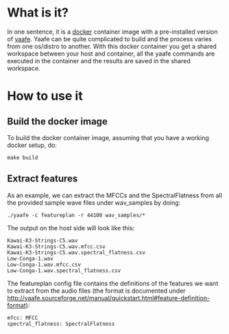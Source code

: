 # What is it?

In one sentence, it is a [docker](https://www.docker.com/) container image with a pre-installed version of [yaafe](http://yaafe.sourceforge.net/index.html).
Yaafe can be quite complicated to build and the process varies from one os/distro to another. With this docker 
container you get a shared workspace between your host and container, all the yaafe commands are executed in the container
and the results are saved in the shared workspace. 

# How to use it

## Build the docker image

To build the docker container image, assuming that you have a working docker setup, do:

```
make build
```

## Extract features

As an example, we can extract the MFCCs and the SpectralFlatness from all the provided sample wave files under 
wav_samples by doing:

```
./yaafe -c featureplan -r 44100 wav_samples/*
```

The output on the host side will look like this:

```
Kawai-K3-Strings-C5.wav
Kawai-K3-Strings-C5.wav.mfcc.csv
Kawai-K3-Strings-C5.wav.spectral_flatness.csv
Low-Conga-1.wav
Low-Conga-1.wav.mfcc.csv
Low-Conga-1.wav.spectral_flatness.csv
```

The featureplan config file contains the definitions of the features we want to extract from the audio files 
(the format is documented under http://yaafe.sourceforge.net/manual/quickstart.html#feature-definition-format):

```
mfcc: MFCC
spectral_flatness: SpectralFlatness
```
